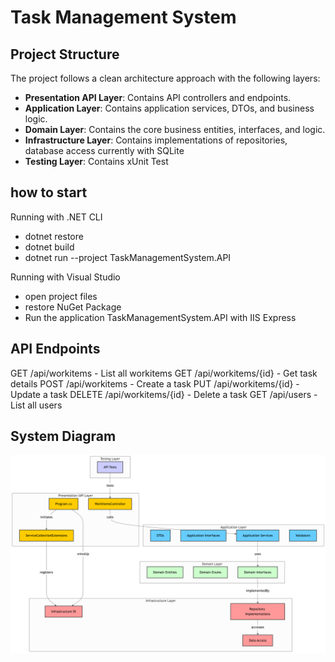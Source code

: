 # Task Management System

## Project Structure

The project follows a clean architecture approach with the following layers:

- **Presentation API Layer**: Contains API controllers and endpoints.
- **Application Layer**: Contains application services, DTOs, and business logic.
- **Domain Layer**: Contains the core business entities, interfaces, and logic.
- **Infrastructure Layer**: Contains implementations of repositories, database access currently with SQLite
- **Testing Layer**: Contains xUnit Test


## how to start
Running with .NET CLI
   - dotnet restore
   - dotnet build
   - dotnet run --project TaskManagementSystem.API

Running with Visual Studio
  - open project files
  - restore NuGet Package
  - Run the application TaskManagementSystem.API with IIS Express

## API Endpoints
GET /api/workitems - List all workitems
GET /api/workitems/{id} - Get task details
POST /api/workitems - Create a task
PUT /api/workitems/{id} - Update a task
DELETE /api/workitems/{id} - Delete a task
GET /api/users - List all users

## System Diagram
![Diagram](https://raw.githubusercontent.com/riorinald/TaskManagementSystem/master/diagram.jpg "TEST")
